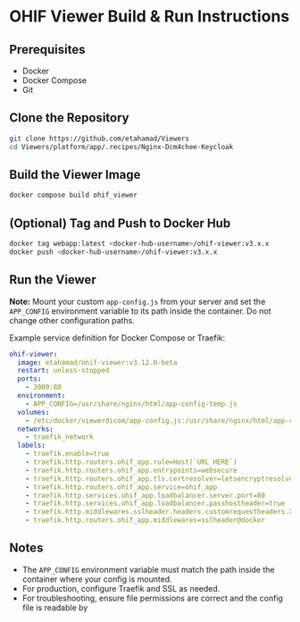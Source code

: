 # OHIF Viewer Build & Run Instructions

## Prerequisites

- Docker
- Docker Compose
- Git

## Clone the Repository

```bash
git clone https://github.com/etahamad/Viewers
cd Viewers/platform/app/.recipes/Nginx-Dcm4chee-Keycloak
```

## Build the Viewer Image

```bash
docker compose build ohif_viewer
```

## (Optional) Tag and Push to Docker Hub

```bash
docker tag webapp:latest <docker-hub-username>/ohif-viewer:v3.x.x
docker push <docker-hub-username>/ohif-viewer:v3.x.x
```

## Run the Viewer

**Note:**
Mount your custom `app-config.js` from your server and set the `APP_CONFIG` environment variable to its path inside the container.
Do not change other configuration paths.

Example service definition for Docker Compose or Traefik:

```yaml
ohif-viewer:
  image: etahamad/ohif-viewer:v3.12.0-beta
  restart: unless-stopped
  ports:
    - 3000:80
  environment:
    - APP_CONFIG=/usr/share/nginx/html/app-config-temp.js
  volumes:
    - /etc/docker/viewerdicom/app-config.js:/usr/share/nginx/html/app-config-temp.js
  networks:
    - traefik_network
  labels:
    - traefik.enable=true
    - traefik.http.routers.ohif_app.rule=Host(`URL HERE`)
    - traefik.http.routers.ohif_app.entrypoints=websecure
    - traefik.http.routers.ohif_app.tls.certresolver=letsencryptresolver
    - traefik.http.routers.ohif_app.service=ohif_app
    - traefik.http.services.ohif_app.loadbalancer.server.port=80
    - traefik.http.services.ohif_app.loadbalancer.passhostheader=true
    - traefik.http.middlewares.sslheader.headers.customrequestheaders.X-Forwarded-Proto=https
    - traefik.http.routers.ohif_app.middlewares=sslheader@docker
```

## Notes

- The `APP_CONFIG` environment variable must match the path inside the container where your config is mounted.
- For production, configure Traefik and SSL as needed.
- For troubleshooting, ensure file permissions are correct and the config file is readable by
